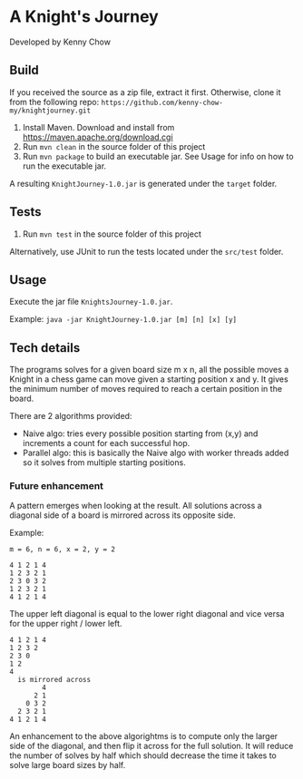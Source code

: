 # A Knight's Journey
Developed by Kenny Chow

## Build
If you received the source as a zip file, extract it first. Otherwise, clone it from the following repo:
`https://github.com/kenny-chow-my/knightjourney.git`

1. Install Maven. Download and install from https://maven.apache.org/download.cgi
2. Run `mvn clean` in the source folder of this project
3. Run `mvn package` to build an executable jar. See Usage for info on how to run the executable jar.

A resulting `KnightJourney-1.0.jar` is generated under the `target` folder.


## Tests
1. Run `mvn test` in the source folder of this project

Alternatively, use JUnit to run the tests located under the `src/test` folder.


## Usage
Execute the jar file `KnightsJourney-1.0.jar`.

Example:
`java -jar KnightJourney-1.0.jar [m] [n] [x] [y]`

## Tech details
The programs solves for a given board size m x n, all the possible moves a Knight in a chess game can move given a starting position x and y. It gives the minimum number of moves required to reach a certain position in the board.

There are 2 algorithms provided:
 - Naive algo: tries every possible position starting from (x,y) and increments a count for each successful hop.
 - Parallel algo: this is basically the Naive algo with worker threads added so it solves from multiple starting positions.
 
### Future enhancement
A pattern emerges when looking at the result. All solutions across a diagonal side of a board is mirrored across its opposite side.

Example:
```
m = 6, n = 6, x = 2, y = 2

4 1 2 1 4
1 2 3 2 1
2 3 0 3 2
1 2 3 2 1
4 1 2 1 4
```

The upper left diagonal is equal to the lower right diagonal and vice versa for the upper right / lower left.
```
4 1 2 1 4           
1 2 3 2             
2 3 0            
1 2                 
4 
  is mirrored across
        4
      2 1 
    0 3 2
  2 3 2 1
4 1 2 1 4
```

An enhancement to the above algorightms is to compute only the larger side of the diagonal, and then flip it across for the full solution. It will reduce the number of solves by half which should decrease the time it takes to solve large board sizes by half.